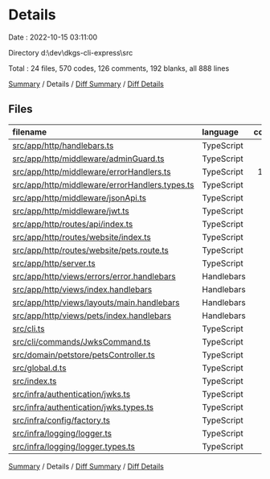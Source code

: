 # Details

Date : 2022-10-15 03:11:00

Directory d:\\dev\\dkgs-cli-express\\src

Total : 24 files,  570 codes, 126 comments, 192 blanks, all 888 lines

[Summary](results.md) / Details / [Diff Summary](diff.md) / [Diff Details](diff-details.md)

## Files
| filename | language | code | comment | blank | total |
| :--- | :--- | ---: | ---: | ---: | ---: |
| [src/app/http/handlebars.ts](/src/app/http/handlebars.ts) | TypeScript | 8 | 0 | 1 | 9 |
| [src/app/http/middleware/adminGuard.ts](/src/app/http/middleware/adminGuard.ts) | TypeScript | 9 | 2 | 3 | 14 |
| [src/app/http/middleware/errorHandlers.ts](/src/app/http/middleware/errorHandlers.ts) | TypeScript | 109 | 28 | 30 | 167 |
| [src/app/http/middleware/errorHandlers.types.ts](/src/app/http/middleware/errorHandlers.types.ts) | TypeScript | 11 | 0 | 4 | 15 |
| [src/app/http/middleware/jsonApi.ts](/src/app/http/middleware/jsonApi.ts) | TypeScript | 8 | 0 | 4 | 12 |
| [src/app/http/middleware/jwt.ts](/src/app/http/middleware/jwt.ts) | TypeScript | 6 | 1 | 3 | 10 |
| [src/app/http/routes/api/index.ts](/src/app/http/routes/api/index.ts) | TypeScript | 13 | 3 | 6 | 22 |
| [src/app/http/routes/website/index.ts](/src/app/http/routes/website/index.ts) | TypeScript | 12 | 3 | 7 | 22 |
| [src/app/http/routes/website/pets.route.ts](/src/app/http/routes/website/pets.route.ts) | TypeScript | 6 | 0 | 6 | 12 |
| [src/app/http/server.ts](/src/app/http/server.ts) | TypeScript | 32 | 9 | 14 | 55 |
| [src/app/http/views/errors/error.handlebars](/src/app/http/views/errors/error.handlebars) | Handlebars | 14 | 0 | 3 | 17 |
| [src/app/http/views/index.handlebars](/src/app/http/views/index.handlebars) | Handlebars | 4 | 0 | 1 | 5 |
| [src/app/http/views/layouts/main.handlebars](/src/app/http/views/layouts/main.handlebars) | Handlebars | 14 | 0 | 0 | 14 |
| [src/app/http/views/pets/index.handlebars](/src/app/http/views/pets/index.handlebars) | Handlebars | 18 | 0 | 0 | 18 |
| [src/cli.ts](/src/cli.ts) | TypeScript | 26 | 0 | 6 | 32 |
| [src/cli/commands/JwksCommand.ts](/src/cli/commands/JwksCommand.ts) | TypeScript | 16 | 0 | 2 | 18 |
| [src/domain/petstore/petsController.ts](/src/domain/petstore/petsController.ts) | TypeScript | 13 | 1 | 5 | 19 |
| [src/global.d.ts](/src/global.d.ts) | TypeScript | 15 | 4 | 7 | 26 |
| [src/index.ts](/src/index.ts) | TypeScript | 12 | 0 | 7 | 19 |
| [src/infra/authentication/jwks.ts](/src/infra/authentication/jwks.ts) | TypeScript | 84 | 43 | 35 | 162 |
| [src/infra/authentication/jwks.types.ts](/src/infra/authentication/jwks.types.ts) | TypeScript | 26 | 7 | 11 | 44 |
| [src/infra/config/factory.ts](/src/infra/config/factory.ts) | TypeScript | 47 | 18 | 15 | 80 |
| [src/infra/logging/logger.ts](/src/infra/logging/logger.ts) | TypeScript | 50 | 7 | 16 | 73 |
| [src/infra/logging/logger.types.ts](/src/infra/logging/logger.types.ts) | TypeScript | 17 | 0 | 6 | 23 |

[Summary](results.md) / Details / [Diff Summary](diff.md) / [Diff Details](diff-details.md)